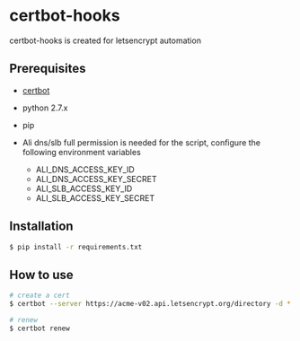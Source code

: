 # certbot-hooks
certbot-hooks is created for letsencrypt automation



## Prerequisites

* [certbot](https://certbot.eff.org/docs/install.html)
* python 2.7.x
* pip

* Ali dns/slb full permission is needed for the script, configure the following environment variables
  * ALI_DNS_ACCESS_KEY_ID
  * ALI_DNS_ACCESS_KEY_SECRET
  * ALI_SLB_ACCESS_KEY_ID
  * ALI_SLB_ACCESS_KEY_SECRET



## Installation



```sh
$ pip install -r requirements.txt
```



## How to use

```sh
# create a cert
$ certbot --server https://acme-v02.api.letsencrypt.org/directory -d *.example.com --manual --preferred-challenges dns-01 --email you@email.com --eff-email --agree-tos --manual-public-ip-logging-ok --manual-auth-hook ./auth-hook.py --manual-cleanup-hook ./cleanup-hook.py --deploy-hook ./deploy.py certonly

# renew
$ certbot renew
```

